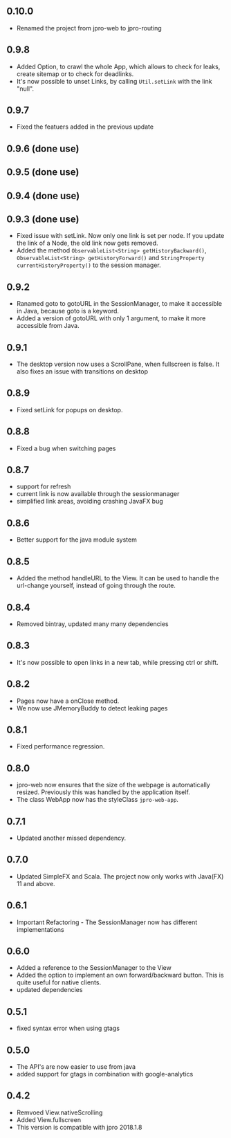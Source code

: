 ## 0.10.0
* Renamed the project from jpro-web to jpro-routing
## 0.9.8
* Added Option, to crawl the whole App, which allows to check for leaks, create sitemap or to check for deadlinks.
* It's now possible to unset Links, by calling `Util.setLink` with the link "null".
## 0.9.7
* Fixed the featuers added in the previous update
## 0.9.6 (done use)
## 0.9.5 (done use)
## 0.9.4 (done use)
## 0.9.3 (done use)
* Fixed issue with setLink. Now only one link is set per node. If you update the link of a Node, the old link now gets removed.
* Added the method `ObservableList<String> getHistoryBackward()`, `ObservableList<String> getHistoryForward()` and `StringProperty currentHistoryProperty()` to the session manager.

## 0.9.2
* Ranamed goto to gotoURL in the SessionManager, to make it accessible in Java, because goto is a keyword.
* Added a version of gotoURL with only 1 argument, to make it more accessible from Java.

## 0.9.1
* The desktop version now uses a ScrollPane, when fullscreen is false.
 It also fixes an issue with transitions on desktop
## 0.8.9
* Fixed setLink for popups on desktop.
## 0.8.8
 * Fixed a bug when switching pages

## 0.8.7
* support for refresh
* current link is now available through the sessionmanager
* simplified link areas, avoiding crashing JavaFX bug

## 0.8.6
* Better support for the java module system
## 0.8.5
* Added the method handleURL to the View.
It can be used to handle the url-change yourself, instead of going through the route.
## 0.8.4
 * Removed bintray, updated many many dependencies
## 0.8.3
 * It's now possible to open links in a new tab, while pressing ctrl or shift.
## 0.8.2
 * Pages now have a onClose method.
 * We now use JMemoryBuddy to detect leaking pages

## 0.8.1
 * Fixed performance regression.

## 0.8.0
 * jpro-web now ensures that the size of the webpage is automatically resized. 
   Previously this was handled by the application itself.
 * The class WebApp now has the styleClass `jpro-web-app`. 
## 0.7.1
 * Updated another missed dependency.
## 0.7.0
 * Updated SimpleFX and Scala. The project now only works with Java(FX) 11 and above.
 
## 0.6.1
 * Important Refactoring - The SessionManager now has different implementations

## 0.6.0
 * Added a reference to the SessionManager to the View
 * Added the option to implement an own forward/backward button. 
 This is quite useful for native clients.
 * updated dependencies

## 0.5.1
 * fixed syntax error when using gtags

## 0.5.0
 * The API's are now easier to use from java
 * added support for gtags in combination with google-analytics

## 0.4.2
 * Remvoed View.nativeScrolling
 * Added View.fullscreen
 * This version is compatible with jpro 2018.1.8